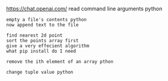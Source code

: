 https://chat.openai.com/
    read command line arguments python
    
    empty a file's contents python
    now append text to the file

    find nearest 2d point
    sort the points array first
    give a very effecient algorithm
    what pip install do I need

    remove the ith element of an array pthon

    change tuple value python

